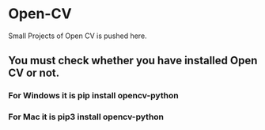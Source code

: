 # Open-CV
Small Projects of Open CV is pushed here.

## You must check whether you have installed Open CV or not.

###  For Windows it is pip install opencv-python
###  For Mac it is pip3 install opencv-python

